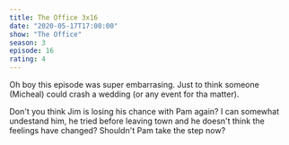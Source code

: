 ```yaml
---
title: The Office 3x16
date: "2020-05-17T17:00:00"
show: "The Office"
season: 3
episode: 16
rating: 4
---
```


Oh boy this episode was super embarrasing. Just to think someone (Micheal) could crash a wedding (or any event for tha matter).

Don't you think Jim is losing his chance with Pam again? I can somewhat undestand him, he tried before leaving town and he doesn't think the feelings have changed? Shouldn't Pam take the step now?